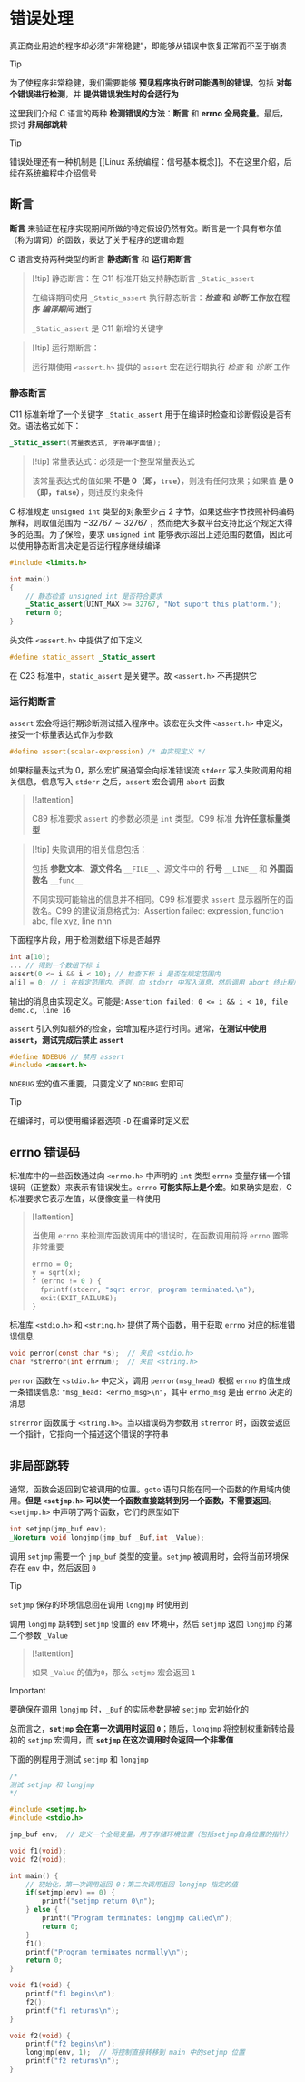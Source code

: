 # 错误处理

真正商业用途的程序却必须“非常稳健”，即能够从错误中恢复正常而不至于崩溃

> [!tip]
> 为了使程序非常稳健，我们需要能够 **预见程序执行时可能遇到的错误**，包括 **对每个错误进行检测**，并 **提供错误发生时的合适行为**
> 

这里我们介绍 C 语言的两种 **检测错误的方法**：**断言** 和 **errno 全局变量**。最后，探讨 **非局部跳转**

> [!tip] 
> 
> 错误处理还有一种机制是 [[Linux 系统编程：信号基本概念]]。不在这里介绍，后续在系统编程中介绍信号
> 


## 断言


**断言** 来验证在程序实现期间所做的特定假设仍然有效。断言是一个具有布尔值（称为谓词）的函数，表达了关于程序的逻辑命题

C 语言支持两种类型的断言 **静态断言** 和 **运行期断言**

> [!tip] 静态断言：在 C11 标准开始支持静态断言 `_Static_assert` 
> 
> 在编译期间使用 `_Static_assert` 执行静态断言：**_检查_ 和 _诊断_ 工作放在程序 _编译期间_ 进行**
> 
> `_Static_assert` 是 C11 新增的关键字
> 

> [!tip] 运行期断言：
> 
> 运行期使用 `<assert.h>` 提供的 `assert` 宏在运行期执行 _检查_ 和 _诊断_ 工作
> 



### 静态断言

C11 标准新增了一个关键字 `_Static_assert` 用于在编译时检查和诊断假设是否有效。语法格式如下：

```c
_Static_assert(常量表达式, 字符串字面值);
```

> [!tip] 常量表达式：必须是一个整型常量表达式
> 
> 该常量表达式的值如果 **不是 $0$（即，`true`）**，则没有任何效果；如果值 **是 $0$（即，`false`）**，则违反约束条件
>   

C 标准规定 `unsigned int` 类型的对象至少占 $2$ 字节。如果这些字节按照补码编码解释，则取值范围为 $-32767 \sim 32767$ ，然而绝大多数平台支持比这个规定大得多的范围。为了保险，要求 `unsigned int` 能够表示超出上述范围的数值，因此可以使用静态断言决定是否运行程序继续编译

```c
#include <limits.h>

int main()
{
	// 静态检查 unsigned int 是否符合要求
	_Static_assert(UINT_MAX >= 32767, "Not suport this platform.");
	return 0;
}
```

头文件 `<assert.h>` 中提供了如下定义

```c
#define static_assert _Static_assert
```

在 C23 标准中，`static_assert` 是关键字。故 `<assert.h>` 不再提供它

### 运行期断言

`assert` 宏会将运行期诊断测试插入程序中。该宏在头文件 `<assert.h>` 中定义，接受一个标量表达式作为参数

```c
#define assert(scalar-expression) /* 由实现定义 */
```

如果标量表达式为 0，那么宏扩展通常会向标准错误流 `stderr` 写入失败调用的相关信息，信息写入 `stderr` 之后，`assert` 宏会调用 `abort` 函数

> [!attention] 
> 
>  C89 标准要求 `assert` 的参数必须是 `int` 类型。C99 标准 **允许任意标量类型**
> 

> [!tip] 失败调用的相关信息包括：
> 
> 包括 **参数文本**、**源文件名** `__FILE__`、源文件中的 **行号** `__LINE__` 和 **外围函数名** `__func__`
> 
> 不同实现可能输出的信息并不相同。C99 标准要求 `assert` 显示器所在的函数名。C99 的建议消息格式为: `Assertion failed: expression, function abc, file xyz, line nnn
> 


下面程序片段，用于检测数组下标是否越界

```c
int a[10];
... // 得到一个数组下标 i
assert(0 <= i && i < 10); // 检查下标 i 是否在规定范围内
a[i] = 0; // i 在规定范围内。否则，向 stderr 中写入消息，然后调用 abort 终止程序
```

输出的消息由实现定义。可能是: `Assertion failed: 0 <= i && i < 10, file demo.c, line 16`


`assert` 引入例如额外的检查，会增加程序运行时间。通常，**在测试中使用 `assert`，测试完成后禁止 `assert`**

```c
#define NDEBUG // 禁用 assert
#include <assert.h>
```

`NDEBUG` 宏的值不重要，只要定义了 `NDEBUG` 宏即可

> [!tip] 
> 
> 在编译时，可以使用编译器选项 `-D` 在编译时定义宏
> 

## errno 错误码

标准库中的一些函数通过向 `<errno.h>` 中声明的 `int` 类型 `errno` 变量存储一个错误码（正整数）来表示有错误发生。`errno` **可能实际上是个宏**。如果确实是宏，C 标准要求它表示左值，以便像变量一样使用

> [!attention] 
> 
> 当使用 `errno` 来检测库函数调用中的错误时，在函数调用前将 `errno` 置零非常重要
> 
> ```c
> errno = 0; 
> y = sqrt(x);  
> f (errno != 0 ) { 
> 	fprintf(stderr, "sqrt error; program terminated.\n"); 
> 	exit(EXIT_FAILURE); 
> } 
> ```
> 

标准库 `<stdio.h>` 和 `<string.h>` 提供了两个函数，用于获取 `errno` 对应的标准错误信息

```c
void perror(const char *s);  // 来自 <stdio.h> 
char *strerror(int errnum);  // 来自 <string.h>
```

`perror` 函数在 `<stdio.h>` 中定义，调用 `perror(msg_head)` 根据 `errno` 的值生成一条错误信息: `"msg_head: <errno_msg>\n"`，其中 `errno_msg` 是由 `errno` 决定的消息

`strerror` 函数属于 `<string.h>`。当以错误码为参数用 `strerror` 时，函数会返回一个指针，它指向一个描述这个错误的字符串
## 非局部跳转

通常，函数会返回到它被调用的位置。`goto` 语句只能在同一个函数的作用域内使用。**但是 `<setjmp.h>` 可以使一个函数直接跳转到另一个函数，不需要返回**。`<setjmp.h>` 中声明了两个函数，它们的原型如下

```c
int setjmp(jmp_buf env);
_Noreturn void longjmp(jmp_buf _Buf,int _Value);
```

调用 `setjmp` 需要一个 `jmp_buf` 类型的变量。`setjmp` 被调用时，会将当前环境保存在 `env` 中，然后返回 `0`

> [!tip] 
> 
> `setjmp` 保存的环境信息回在调用 `longjmp` 时使用到
> 

调用 `longjmp` 跳转到 `setjmp` 设置的 `env` 环境中，然后 `setjmp` 返回 `longjmp` 的第二个参数 `_Value`

> [!attention] 
> 
> 如果 `_Value` 的值为`0`，那么 `setjmp` 宏会返回 `1`
> 

> [!important] 
> 
> 要确保在调用 `longjmp` 时，`_Buf` 的实际参数是被 `setjmp` 宏初始化的
> 

总而言之，**`setjmp` 会在第一次调用时返回  `0`**；随后，`longjmp` 将控制权重新转给最初的 `setjmp` 宏调用，而 **`setjmp` 在这次调用时会返回一个非零值**

下面的例程用于测试 `setjmp` 和 `longjmp`

```c
/*
测试 setjmp 和 longjmp
*/

#include <setjmp.h>
#include <stdio.h>

jmp_buf env;  // 定义一个全局变量，用于存储环境位置（包括setjmp自身位置的指针）

void f1(void);
void f2(void);

int main() {
	// 初始化，第一次调用返回 0；第二次调用返回 longjmp 指定的值
    if(setjmp(env) == 0) {
        printf("setjmp return 0\n");
    } else {
        printf("Program terminates: longjmp called\n");
        return 0;
    }
    f1();
    printf("Program terminates normally\n");
    return 0;
}

void f1(void) {
    printf("f1 begins\n");
    f2();
    printf("f1 returns\n");
}

void f2(void) {
    printf("f2 begins\n");
    longjmp(env, 1);  // 将控制直接转移到 main 中的setjmp 位置
    printf("f2 returns\n");
}
```
